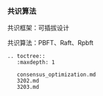 ### 共识算法

共识框架：可插拔设计

共识算法：PBFT、Raft、Rpbft

```eval_rst
.. toctree::
   :maxdepth: 1

   consensus_optimization.md
   3202.md
   3203.md
```
   